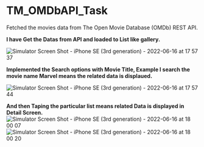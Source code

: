 # TM_OMDbAPI_Task
Fetched the movies data from The Open Movie Database (OMDb) REST API.

**I have Get the Datas from API and loaded to List like gallery.**

![Simulator Screen Shot - iPhone SE (3rd generation) - 2022-06-16 at 17 57 37](https://user-images.githubusercontent.com/8847867/174076497-f3c35dd4-b352-4ba0-8918-58354c73f3c1.png)


**Implemented the Search options with Movie Title, Example I search the movie name Marvel means the related data is displaued.**

![Simulator Screen Shot - iPhone SE (3rd generation) - 2022-06-16 at 17 57 44](https://user-images.githubusercontent.com/8847867/174077113-b3b1f85d-f7b4-4c9a-ba42-594fafdea32f.png)

**And then Taping the particular list means related Data is displayed in Detail Screen.**![Simulator Screen Shot - iPhone SE (3rd generation) - 2022-06-16 at 18 00 07](https://user-images.githubusercontent.com/8847867/174077323-a2bce33a-b8d5-4949-a84f-e9333a6e946f.png)
![Simulator Screen Shot - iPhone SE (3rd generation) - 2022-06-16 at 18 00 20](https://user-images.githubusercontent.com/8847867/174077352-e83261bc-f0de-49c1-8912-3e10fa95f46d.png)

